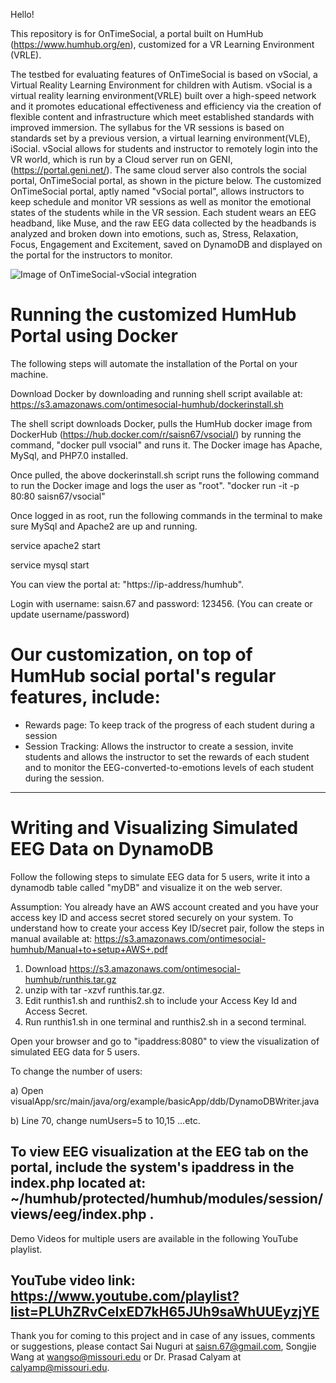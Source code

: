 Hello! 

This repository is for OnTimeSocial, a portal built on HumHub (https://www.humhub.org/en), customized for a VR Learning Environment (VRLE). 

The  testbed for evaluating  features  of  OnTimeSocial  is  based  on  vSocial,  a  Virtual  Reality  Learning  Environment  for  children with Autism. vSocial is a virtual reality learning environment(VRLE) built over a high-speed network and it promotes educational effectiveness and efficiency via the creation of flexible content and infrastructure which meet established standards with improved immersion. The syllabus  for  the  VR  sessions is based on standards set by a previous version, a virtual learning environment(VLE), iSocial. vSocial allows for students and instructor to remotely login  into  the  VR  world, which is run by a Cloud server run on GENI, (https://portal.geni.net/). The same cloud server also controls the social portal, OnTimeSocial portal, as shown in the picture below. The customized OnTimeSocial portal, aptly named "vSocial portal", allows instructors to keep schedule and monitor VR sessions as well as monitor the emotional states of the students while in the VR session. Each student wears an EEG headband, like Muse, and the raw EEG data collected by the headbands is analyzed and broken down into emotions, such as, Stress, Relaxation, Focus, Engagement and Excitement, saved on DynamoDB and displayed on the portal for the instructors to monitor.   

![Image of OnTimeSocial-vSocial integration](https://s3.amazonaws.com/ontimesocial-humhub/Architecture-modified.PNG)


# Running the customized HumHub Portal using Docker
The following steps will automate the installation of the Portal on your machine. 

Download Docker by downloading and running shell script available at: https://s3.amazonaws.com/ontimesocial-humhub/dockerinstall.sh

The shell script downloads Docker, pulls the HumHub docker image from DockerHub (https://hub.docker.com/r/saisn67/vsocial/) by running the command, "docker pull vsocial" and runs it. The Docker image has Apache, MySql, and PHP7.0 installed.

Once pulled, the above dockerinstall.sh script runs the following command to run the Docker image and logs the user as "root".
"docker run -it -p 80:80 saisn67/vsocial" 

Once logged in as root, run the following commands in the terminal to make sure MySql and Apache2 are up and running.

service apache2 start

service mysql start

You can view the portal at: "https://ip-address/humhub". 

Login with username: saisn.67 and password: 123456. (You can create or update username/password)

# Our customization, on top of HumHub social portal's regular features, include: 
- Rewards page: To keep track of the progress of each student during a session
- Session Tracking: Allows the instructor to create a session, invite students and allows the instructor to set the rewards of each student and to monitor the EEG-converted-to-emotions levels of each student during the session.

--------------------------------------------------------------------------------------------

# Writing and Visualizing Simulated EEG Data on DynamoDB
Follow the following steps to simulate EEG data for 5 users, write it into a dynamodb table called "myDB" and visualize it on the web server.

Assumption: You already have an AWS account created and you have your access key ID and access secret stored securely on your system. To understand how to create your access Key ID/secret pair, follow the steps in manual available at: https://s3.amazonaws.com/ontimesocial-humhub/Manual+to+setup+AWS+.pdf

1. Download https://s3.amazonaws.com/ontimesocial-humhub/runthis.tar.gz  
2. unzip with tar -xzvf runthis.tar.gz. 
3. Edit runthis1.sh and runthis2.sh to include your Access Key Id and Access Secret. 
4. Run runthis1.sh in one terminal and runthis2.sh in a second terminal. 

Open your browser and go to "ipaddress:8080" to view the visualization of simulated EEG data for 5 users. 

To change the number of users:

a) Open visualApp/src/main/java/org/example/basicApp/ddb/DynamoDBWriter.java

b) Line 70, change numUsers=5 to 10,15 ...etc.

To view EEG visualization at the EEG tab on the portal, include the system's ipaddress in the index.php located at: ~/humhub/protected/humhub/modules/session/views/eeg/index.php . 
---------------------------------------------------------------------------------------------

Demo Videos for multiple users are available in the following YouTube playlist.

YouTube video link: https://www.youtube.com/playlist?list=PLUhZRvCeIxED7kH65JUh9saWhUUEyzjYE
-----------------------------------------------------------------------------

Thank you for coming to this project and in case of any issues, comments or suggestions, please contact Sai Nuguri at saisn.67@gmail.com, Songjie Wang at wangso@missouri.edu or Dr. Prasad Calyam at calyamp@missouri.edu.



